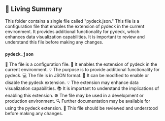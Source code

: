 

<!-- Living README Summary -->
## 🌳 Living Summary

This folder contains a single file called "pydeck.json." This file is a configuration file that enables the extension of pydeck in the current environment. It provides additional functionality for pydeck, which enhances data visualization capabilities. It is important to review and understand this file before making any changes.


### `pydeck.json`

📝 The file is a configuration file.
🔌 It enables the extension of pydeck in the current environment.
💡 The purpose is to provide additional functionality for pydeck.
💻 The file is in JSON format.
🔧 It can be modified to enable or disable the pydeck extension.
💡 The extension may enhance data visualization capabilities.
📚 It is important to understand the implications of enabling this extension.
⚙️ The file may be used in a development or production environment.
🔍 Further documentation may be available for using the pydeck extension.
📄 This file should be reviewed and understood before making any changes.

<!-- Living README Summary -->